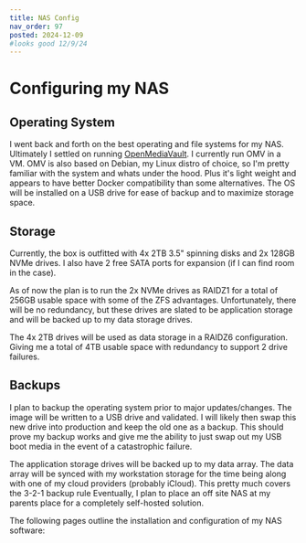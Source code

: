 ```yaml
---
title: NAS Config
nav_order: 97
posted: 2024-12-09
#looks good 12/9/24
---
```


# Configuring my NAS

## Operating System

I went back and forth on the best operating and file systems for my NAS. Ultimately I settled on running [OpenMediaVault](https://www.openmediavault.org). I currently run OMV in a VM. OMV is also based on Debian, my Linux distro of choice, so I'm pretty familiar with the system and whats under the hood. Plus it's light weight and appears to have better Docker compatibility than some alternatives. The OS will be installed on a USB drive for ease of backup and to maximize storage space.

## Storage

Currently, the box is outfitted with 4x 2TB 3.5" spinning disks and 2x 128GB NVMe drives. I also have 2 free SATA ports for expansion (if I can find room in the case). 

As of now the plan is to run the 2x NVMe drives as RAIDZ1 for a total of 256GB usable space with some of the ZFS advantages. Unfortunately, there will be no redundancy, but these drives are slated to be application storage and will be backed up to my data storage drives.

The 4x 2TB drives will be used as data storage in a RAIDZ6 configuration. Giving me a total of 4TB usable space with redundancy to support 2 drive failures.

## Backups

I plan to backup the operating system prior to major updates/changes. The image will be written to a USB drive and validated. I will likely then swap this new drive into production and keep the old one as a backup. This should prove my backup works and give me the ability to just swap out my USB boot media in the event of a catastrophic failure.

The application storage drives will be backed up to my data array. The data array will be synced with my workstation storage for the time being along with one of my cloud providers (probably iCloud). This pretty much covers the 3-2-1 backup rule Eventually, I plan to place an off site NAS at my parents place for a completely self-hosted solution.

The following pages outline the installation and configuration of my NAS software: